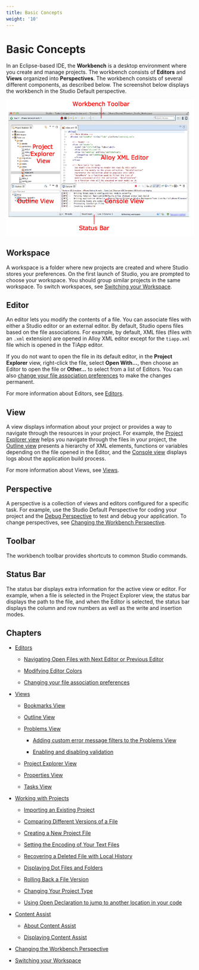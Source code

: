 ```yaml
---
title: Basic Concepts
weight: '10'
---
```


# Basic Concepts

In an Eclipse-based IDE, the **Workbench** is a desktop environment where you create and manage projects. The workbench consists of **Editors** and **Views** organized into **Perspectives**. The workbench consists of several different components, as described below. The screenshot below displays the workbench in the Studio Default perspective.

![WorkbenchAnnotated](./WorkbenchAnnotated.png)

## Workspace

A workspace is a folder where new projects are created and where Studio stores your preferences. On the first launch of Studio, you are prompted to choose your workspace. You should group similar projects in the same workspace. To switch workspaces, see [Switching your Workspace](/guide/Axway_Appcelerator_Studio/Axway_Appcelerator_Studio_Guide/Basic_Concepts/Switching_your_Workspace/).

## Editor

An editor lets you modify the contents of a file. You can associate files with either a Studio editor or an external editor. By default, Studio opens files based on the file associations. For example, by default, XML files (files with an `.xml` extension) are opened in Alloy XML editor except for the `tiapp.xml` file which is opened in the TiApp editor.

If you do not want to open the file in its default editor, in the **Project Explorer** view, right-click the file, select **Open With...**, then choose an Editor to open the file or **Other...** to select from a list of Editors. You can also [change your file association preferences](/guide/Axway_Appcelerator_Studio/Axway_Appcelerator_Studio_Guide/Basic_Concepts/Editors/Changing_your_file_association_preferences/) to make the changes permanent.

For more information about Editors, see [Editors](/guide/Axway_Appcelerator_Studio/Axway_Appcelerator_Studio_Guide/Basic_Concepts/Editors/).

## View

A view displays information about your project or provides a way to navigate through the resources in your project. For example, the [Project Explorer view](/guide/Axway_Appcelerator_Studio/Axway_Appcelerator_Studio_Guide/Basic_Concepts/Views/Project_Explorer_View/) helps you navigate through the files in your project, the [Outline view](/guide/Axway_Appcelerator_Studio/Axway_Appcelerator_Studio_Guide/Basic_Concepts/Views/Outline_View/) presents a hierarchy of XML elements, functions or variables depending on the file opened in the Editor, and the [Console view](/guide/Axway_Appcelerator_Studio/Axway_Appcelerator_Studio_Guide/Web_Development/JavaScript_Development/Debugging_JavaScript/Using_the_Console_View/) displays logs about the application build process.

For more information about Views, see [Views](/guide/Axway_Appcelerator_Studio/Axway_Appcelerator_Studio_Guide/Basic_Concepts/Views/).

## Perspective

A perspective is a collection of views and editors configured for a specific task. For example, use the Studio Default Perspective for coding your project and the [Debug Perspective](/guide/Axway_Appcelerator_Studio/Axway_Appcelerator_Studio_Guide/Web_Development/JavaScript_Development/Debugging_JavaScript/About_the_Debug_perspective/) to test and debug your application. To change perspectives, see [Changing the Workbench Perspective](/guide/Axway_Appcelerator_Studio/Axway_Appcelerator_Studio_Guide/Basic_Concepts/Changing_the_Workbench_Perspective/).

## Toolbar

The workbench toolbar provides shortcuts to common Studio commands.

## Status Bar

The status bar displays extra information for the active view or editor. For example, when a file is selected in the Project Explorer view, the status bar displays the path to the file, and when the Editor is selected, the status bar displays the column and row numbers as well as the write and insertion modes.

## Chapters

* [Editors](/guide/Axway_Appcelerator_Studio/Axway_Appcelerator_Studio_Guide/Basic_Concepts/Editors/)

    * [Navigating Open Files with Next Editor or Previous Editor](/guide/Axway_Appcelerator_Studio/Axway_Appcelerator_Studio_Guide/Basic_Concepts/Editors/Navigating_Open_Files_with_Next_Editor_or_Previous_Editor/)

    * [Modifying Editor Colors](/guide/Axway_Appcelerator_Studio/Axway_Appcelerator_Studio_Guide/Basic_Concepts/Editors/Modifying_Editor_Colors/)

    * [Changing your file association preferences](/guide/Axway_Appcelerator_Studio/Axway_Appcelerator_Studio_Guide/Basic_Concepts/Editors/Changing_your_file_association_preferences/)

* [Views](/guide/Axway_Appcelerator_Studio/Axway_Appcelerator_Studio_Guide/Basic_Concepts/Views/)

    * [Bookmarks View](/guide/Axway_Appcelerator_Studio/Axway_Appcelerator_Studio_Guide/Basic_Concepts/Views/Bookmarks_View/)

    * [Outline View](/guide/Axway_Appcelerator_Studio/Axway_Appcelerator_Studio_Guide/Basic_Concepts/Views/Outline_View/)

    * [Problems View](/guide/Axway_Appcelerator_Studio/Axway_Appcelerator_Studio_Guide/Basic_Concepts/Views/Problems_View/)

        * [Adding custom error message filters to the Problems View](/guide/Axway_Appcelerator_Studio/Axway_Appcelerator_Studio_Guide/Basic_Concepts/Views/Problems_View/Adding_custom_error_message_filters_to_the_Problems_View/)

        * [Enabling and disabling validation](/guide/Axway_Appcelerator_Studio/Axway_Appcelerator_Studio_Guide/Basic_Concepts/Views/Problems_View/Enabling_and_disabling_validation/)

    * [Project Explorer View](/guide/Axway_Appcelerator_Studio/Axway_Appcelerator_Studio_Guide/Basic_Concepts/Views/Project_Explorer_View/)

    * [Properties View](/guide/Axway_Appcelerator_Studio/Axway_Appcelerator_Studio_Guide/Basic_Concepts/Views/Properties_View/)

    * [Tasks View](/guide/Axway_Appcelerator_Studio/Axway_Appcelerator_Studio_Guide/Basic_Concepts/Views/Tasks_View/)

* [Working with Projects](/guide/Axway_Appcelerator_Studio/Axway_Appcelerator_Studio_Guide/Basic_Concepts/Working_with_Projects/)

    * [Importing an Existing Project](/guide/Axway_Appcelerator_Studio/Axway_Appcelerator_Studio_Guide/Basic_Concepts/Working_with_Projects/Importing_an_Existing_Project/)

    * [Comparing Different Versions of a File](/guide/Axway_Appcelerator_Studio/Axway_Appcelerator_Studio_Guide/Basic_Concepts/Working_with_Projects/Comparing_Different_Versions_of_a_File/)

    * [Creating a New Project File](/guide/Axway_Appcelerator_Studio/Axway_Appcelerator_Studio_Guide/Basic_Concepts/Working_with_Projects/Creating_a_New_Project_File/)

    * [Setting the Encoding of Your Text Files](/guide/Axway_Appcelerator_Studio/Axway_Appcelerator_Studio_Guide/Basic_Concepts/Working_with_Projects/Setting_the_Encoding_of_Your_Text_Files/)

    * [Recovering a Deleted File with Local History](/guide/Axway_Appcelerator_Studio/Axway_Appcelerator_Studio_Guide/Basic_Concepts/Working_with_Projects/Recovering_a_Deleted_File_with_Local_History/)

    * [Displaying Dot Files and Folders](/guide/Axway_Appcelerator_Studio/Axway_Appcelerator_Studio_Guide/Basic_Concepts/Working_with_Projects/Displaying_Dot_Files_and_Folders/)

    * [Rolling Back a File Version](/guide/Axway_Appcelerator_Studio/Axway_Appcelerator_Studio_Guide/Basic_Concepts/Working_with_Projects/Rolling_Back_a_File_Version/)

    * [Changing Your Project Type](/guide/Axway_Appcelerator_Studio/Axway_Appcelerator_Studio_Guide/Basic_Concepts/Working_with_Projects/Changing_Your_Project_Type/)

    * [Using Open Declaration to jump to another location in your code](/guide/Axway_Appcelerator_Studio/Axway_Appcelerator_Studio_Guide/Basic_Concepts/Working_with_Projects/Using_Open_Declaration_to_jump_to_another_location_in_your_code/)

* [Content Assist](/guide/Axway_Appcelerator_Studio/Axway_Appcelerator_Studio_Guide/Basic_Concepts/Content_Assist/)

    * [About Content Assist](/guide/Axway_Appcelerator_Studio/Axway_Appcelerator_Studio_Guide/Basic_Concepts/Content_Assist/About_Content_Assist/)

    * [Displaying Content Assist](/guide/Axway_Appcelerator_Studio/Axway_Appcelerator_Studio_Guide/Basic_Concepts/Content_Assist/Displaying_Content_Assist/)

* [Changing the Workbench Perspective](/guide/Axway_Appcelerator_Studio/Axway_Appcelerator_Studio_Guide/Basic_Concepts/Changing_the_Workbench_Perspective/)

* [Switching your Workspace](/guide/Axway_Appcelerator_Studio/Axway_Appcelerator_Studio_Guide/Basic_Concepts/Switching_your_Workspace/)

